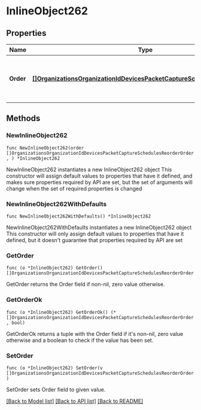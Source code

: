 # InlineObject262

## Properties

Name | Type | Description | Notes
------------ | ------------- | ------------- | -------------
**Order** | [**[]OrganizationsOrganizationIdDevicesPacketCaptureSchedulesReorderOrder**](OrganizationsOrganizationIdDevicesPacketCaptureSchedulesReorderOrder.md) | Array of schedule IDs and their priorities to reorder. | 

## Methods

### NewInlineObject262

`func NewInlineObject262(order []OrganizationsOrganizationIdDevicesPacketCaptureSchedulesReorderOrder, ) *InlineObject262`

NewInlineObject262 instantiates a new InlineObject262 object
This constructor will assign default values to properties that have it defined,
and makes sure properties required by API are set, but the set of arguments
will change when the set of required properties is changed

### NewInlineObject262WithDefaults

`func NewInlineObject262WithDefaults() *InlineObject262`

NewInlineObject262WithDefaults instantiates a new InlineObject262 object
This constructor will only assign default values to properties that have it defined,
but it doesn't guarantee that properties required by API are set

### GetOrder

`func (o *InlineObject262) GetOrder() []OrganizationsOrganizationIdDevicesPacketCaptureSchedulesReorderOrder`

GetOrder returns the Order field if non-nil, zero value otherwise.

### GetOrderOk

`func (o *InlineObject262) GetOrderOk() (*[]OrganizationsOrganizationIdDevicesPacketCaptureSchedulesReorderOrder, bool)`

GetOrderOk returns a tuple with the Order field if it's non-nil, zero value otherwise
and a boolean to check if the value has been set.

### SetOrder

`func (o *InlineObject262) SetOrder(v []OrganizationsOrganizationIdDevicesPacketCaptureSchedulesReorderOrder)`

SetOrder sets Order field to given value.



[[Back to Model list]](../README.md#documentation-for-models) [[Back to API list]](../README.md#documentation-for-api-endpoints) [[Back to README]](../README.md)


